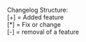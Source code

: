 Changelog Structure:<br>
[+] = Added feature<br>
[*] = Fix or change<br>
[-] = removal of a feature<br>
